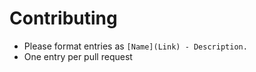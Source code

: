 # Contributing

- Please format entries as `[Name](Link) - Description.`
- One entry per pull request